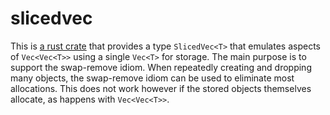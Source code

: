 # slicedvec

This is [a rust crate](https://docs.rs/slicedvec) that provides a type `SlicedVec<T>` that emulates aspects of `Vec<Vec<T>>` using a single `Vec<T>` for storage. The main purpose is to support the swap-remove idiom. When repeatedly creating and dropping many objects, the swap-remove idiom can be used to eliminate most allocations. This does not work however if the stored objects themselves allocate, as happens with `Vec<Vec<T>>`.
  
